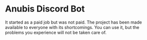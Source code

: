 # Anubis Discord Bot
It started as a paid job but was not paid. The project has been made available to everyone with its shortcomings. You can use it, but the problems you experience will not be taken care of.
